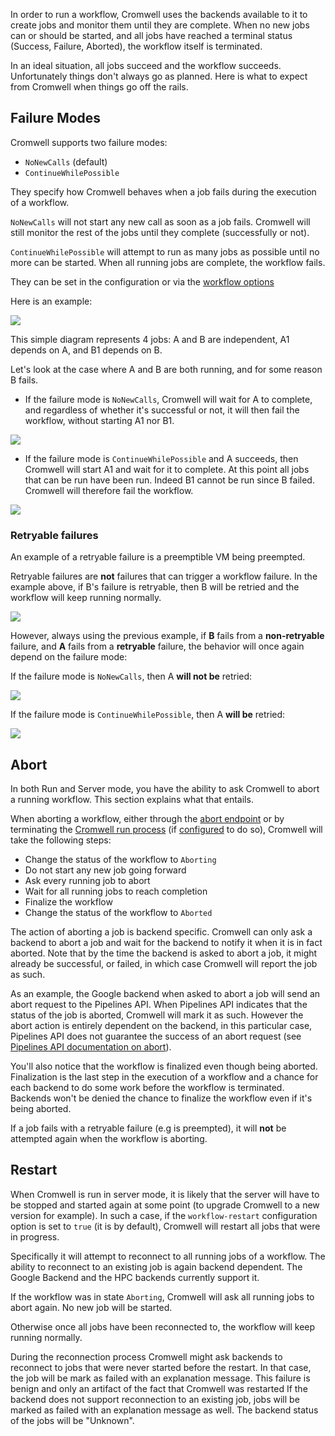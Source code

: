 In order to run a workflow, Cromwell uses the backends available to it to create jobs and monitor them until they are complete. When no new jobs can or should be started, and all jobs have reached a terminal status (Success, Failure, Aborted), the workflow itself is terminated.

In an ideal situation, all jobs succeed and the workflow succeeds.
Unfortunately things don't always go as planned. Here is what to expect from Cromwell when things go off the rails.

## Failure Modes

Cromwell supports two failure modes:

* `NoNewCalls` (default)
* `ContinueWhilePossible`

They specify how Cromwell behaves when a job fails during the execution of a workflow.

`NoNewCalls` will not start any new call as soon as a job fails. Cromwell will still monitor the rest of the jobs until they complete (successfully or not).

`ContinueWhilePossible` will attempt to run as many jobs as possible until no more can be started. When all running jobs are complete, the workflow fails.

They can be set in the configuration or via the [workflow options](../wf_options/Overview#workflow-failure)

Here is an example:

![](ABdependency.png)

This simple diagram represents 4 jobs: A and B are independent, A1 depends on A, and B1 depends on B.

Let's look at the case where A and B are both running, and for some reason B fails.

* If the failure mode is `NoNewCalls`, Cromwell will wait for A to complete, and regardless of whether it's successful or not, it will then fail the workflow, without starting A1 nor B1.

![](NNC_B_fail.png)

* If the failure mode is `ContinueWhilePossible` and A succeeds, then Cromwell will start A1 and wait for it to complete. At this point all jobs that can be run have been run. Indeed B1 cannot be run since B failed. Cromwell will therefore fail the workflow.

![](CWP_B_fail.png)

### Retryable failures

An example of a retryable failure is a preemptible VM being preempted.

Retryable failures are **not** failures that can trigger a workflow failure.
In the example above, if B's failure is retryable, then B will be retried and the workflow will keep running normally.

![](CWP_B_retryable_fail_then_success.png)

However, always using the previous example, if **B** fails from a **non-retryable** failure, and **A** fails from a **retryable** failure, the behavior will once again depend on the failure mode:

If the failure mode is `NoNewCalls`, then A **will not be** retried:

![](NCC_B_fail_A_retryable.png)

If the failure mode is `ContinueWhilePossible`, then A **will be** retried:

![](CWP_B_fail_A_retryable.png)

## Abort

In both Run and Server mode, you have the ability to ask Cromwell to abort a running workflow. This section explains what that entails.

When aborting a workflow, either through the [abort endpoint](api/RESTAPI#abort-a-running-workflow) or by terminating the [Cromwell run process](Modes) (if [configured](Configuring#abort) to do so), Cromwell will take the following steps:

- Change the status of the workflow to `Aborting`
- Do not start any new job going forward
- Ask every running job to abort
- Wait for all running jobs to reach completion
- Finalize the workflow
- Change the status of the workflow to `Aborted`

The action of aborting a job is backend specific. Cromwell can only ask a backend to abort a job and wait for the backend to notify it when it is in fact aborted.
Note that by the time the backend is asked to abort a job, it might already be successful, or failed, in which case Cromwell will report the job as such.

As an example, the Google backend when asked to abort a job will send an abort request to the Pipelines API. When Pipelines API indicates that the status of the job is aborted, Cromwell will mark it as such.
However the abort action is entirely dependent on the backend, in this particular case, Pipelines API does not guarantee the success of an abort request (see [Pipelines API documentation on abort](https://cloud.google.com/genomics/reference/rest/v1alpha2/operations/cancel)).

You'll also notice that the workflow is finalized even though being aborted.
Finalization is the last step in the execution of a workflow and a chance for each backend to do some work before the workflow is terminated.
Backends won't be denied the chance to finalize the workflow even if it's being aborted.

If a job fails with a retryable failure (e.g is preempted), it will **not** be attempted again when the workflow is aborting.

## Restart

When Cromwell is run in server mode, it is likely that the server will have to be stopped and started again at some point (to upgrade Cromwell to a new version for example).
In such a case, if the `workflow-restart` configuration option is set to `true` (it is by default), Cromwell will restart all jobs that were in progress.

Specifically it will attempt to reconnect to all running jobs of a workflow.
The ability to reconnect to an existing job is again backend dependent. The Google Backend and the HPC backends currently support it.

If the workflow was in state `Aborting`, Cromwell will ask all running jobs to abort again. No new job will be started.

Otherwise once all jobs have been reconnected to, the workflow will keep running normally.

During the reconnection process Cromwell might ask backends to reconnect to jobs that were never started before the restart. In that case, the job will be mark as failed with an explanation message. This failure is benign and only an artifact of the fact that Cromwell was restarted
If the backend does not support reconnection to an existing job, jobs will be marked as failed with an explanation message as well. The backend status of the jobs will be "Unknown".
